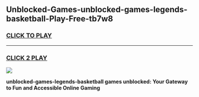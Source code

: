 
## Unblocked-Games-unblocked-games-legends-basketball-Play-Free-tb7w8
<h3>
<a href="https://premium76.site?title=unblocked-games-legends-basketball&ref=19M">CLICK TO PLAY</a></h3>
<hr>

<h3>
<a href="https://premium76.site?title=unblocked-games-legends-basketball&ref=19M">CLICK 2 PLAY</a>
  
</h3>

<a href="https://premium76.site?title=unblocked-games-legends-basketball&ref=19M"><img src="https://clearcache.store/games.png"></a>


**unblocked-games-legends-basketball games unblocked: Your Gateway to Fun and Accessible Online Gaming**
